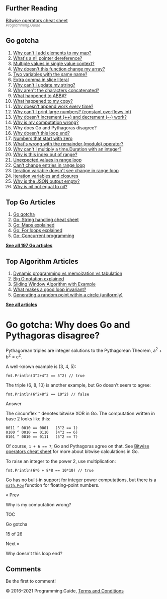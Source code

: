 <span class="underline"></span>

<span class="underline"></span>

## Further Reading

[Bitwise operators cheat sheet](bitwise-operator-cheat-sheet.html)  
<span style="color: grey; font-style: italic; font-size: smaller">Programming.Guide</span>

## Go gotcha

1.  [Why can't I add elements to my map?](gotcha-assignment-entry-nil-map.html)
2.  [What's a nil pointer dereference?](gotcha-nil-pointer-dereference.html)
3.  [Multiple values in single value context?](gotcha-multiple-value-sinlge-value-context.html)
4.  [Why doesn't this function change my array?](gotcha-function-doesnt-change-array.html)
5.  [Two variables with the same name?](gotcha-shadowing-variables.html)
6.  [Extra comma in slice literal](gotcha-missing-comma-slice-array-map-literal.html)
7.  [Why can't I update my string?](gotcha-strings-are-immutable.html)
8.  [Why aren't the characters concatenated?](gotcha-concatenate-rune-string.html)
9.  [What happened to ABBA?](gotcha-trim-string.html)
10. [What happened to my copy?](gotcha-copy-missing.html)
11. [Why doesn't append work every time?](gotcha-append.html)
12. [Why can't I print large numbers? (constant overflows int)](gotcha-constant-overflows-int.html)
13. [Why doesn't increment (++) and decrement (--) work?](gotcha-increment-decrement-statement.html)
14. [Why is my computation wrong?](gotcha-operator-precedence.html)
15. Why does Go and Pythagoras disagree?
16. [Why doesn't this loop end?](gotcha-integer-overflow-wrap-around.html)
17. [Numbers that start with zero](gotcha-octal-decimal-hexadecimal-literal.html)
18. [What's wrong with the remainder (modulo) operator?](gotcha-remainder-modulo-operator.html)
19. [Why can't I multiply a time.Duration with an integer?](gotcha-multiply-duration-integer.html)
20. [Why is this index out of range?](gotcha-index-out-of-range.html)
21. [Unexpected values in range loop](gotcha-unexpected-values-range.html)
22. [Can't change entries in range loop](gotcha-change-value-range.html)
23. [Iteration variable doesn't see change in range loop](gotcha-range-copy-array.html)
24. [Iteration variables and closures](gotcha-data-race-closure.html)
25. [Why is the JSON output empty?](gotcha-json-marshal-empty.html)
26. [Why is nil not equal to nil?](gotcha-why-nil-error-not-equal-nil.html)

<span class="underline"></span>

## Top Go Articles

1.  [Go gotcha](go-gotcha.html)
2.  [Go: String handling cheat sheet](string-functions-reference-cheat-sheet.html)
3.  [Go: Maps explained](maps-explained.html)
4.  [Go: For loops explained](for-loop.html)
5.  [Go: Concurrent programming](go-concurrency-tutorial.html)

[**See all 197 Go articles**](index.html)

## Top Algorithm Articles

1.  [Dynamic programming vs memoization vs tabulation](../dynamic-programming-vs-memoization-vs-tabulation.html)
2.  [Big O notation explained](../big-o-notation-explained.html)
3.  [Sliding Window Algorithm with Example](../sliding-window-example.html)
4.  [What makes a good loop invariant?](../what-makes-a-good-loop-invariant.html)
5.  [Generating a random point within a circle (uniformly)](../random-point-within-circle.html)

[**See all articles**](../index.html)

# Go gotcha: Why does Go and Pythagoras disagree?

Pythagorean triples are integer solutions to the Pythagorean Theorem, a<sup>2</sup> + b<sup>2</sup> = c<sup>2</sup>.

A well-known example is (3, 4, 5):

    fmt.Println(3^2+4^2 == 5^2) // true

The triple (6, 8, 10) is another example, but Go doesn't seem to agree:

    fmt.Println(6^2+8^2 == 10^2) // false

Answer

The circumflex `^` denotes bitwise XOR in Go. The computation written in base 2 looks like this:

    0011 ^ 0010 == 0001   (3^2 == 1)
    0100 ^ 0010 == 0110   (4^2 == 6)
    0101 ^ 0010 == 0111   (5^2 == 7)

Of course, `1 + 6 == 7`; Go and Pythagoras agree on that. See [Bitwise operators cheat sheet](bitwise-operator-cheat-sheet.html) for more about bitwise calculations in Go.

To raise an integer to the power 2, use multiplication:

    fmt.Println(6*6 + 8*8 == 10*10) // true

Go has no built-in support for integer power computations, but there is a [`math.Pow`](https://golang.org/pkg/math/#Pow) function for floating-point numbers.

<a href="gotcha-operator-precedence.html" class="prev"></a>

« Prev

Why is my computation wrong?

[](go-gotcha.html#toc)

TOC

Go gotcha

15 of 26

<a href="gotcha-integer-overflow-wrap-around.html" class="next"></a>

Next »

Why doesn't this loop end?

## Comments

Be the first to comment!

© 2016–2021 Programming.Guide, [Terms and Conditions](../terms-and-conditions.html)

